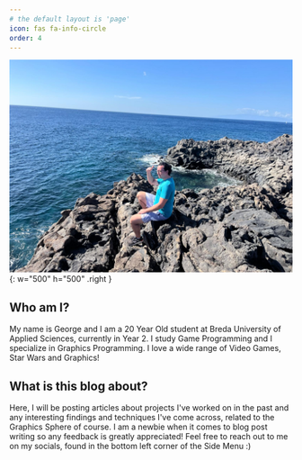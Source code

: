 ```yaml
---
# the default layout is 'page'
icon: fas fa-info-circle
order: 4
---
```

![Figure 1](../assets/images/me.jpg){: w="500" h="500" .right }
## Who am I?

My name is George and I am a 20 Year Old student at Breda University of Applied Sciences, currently in Year 2. I study Game Programming and I specialize in Graphics Programming. I love a wide range of Video Games, Star Wars and Graphics!

## What is this blog about?

Here, I will be posting articles about projects I've worked on in the past and any interesting findings and techniques I've come across, related to the Graphics Sphere of course. I am a newbie when it comes to blog post writing so any feedback is greatly appreciated! Feel free to reach out to me on my socials, found in the bottom left corner of the Side Menu :)